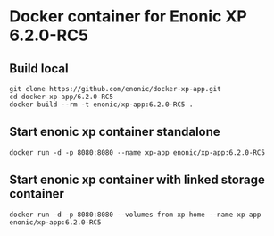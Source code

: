 # Docker container for Enonic XP 6.2.0-RC5

## Build local

    git clone https://github.com/enonic/docker-xp-app.git
    cd docker-xp-app/6.2.0-RC5
    docker build --rm -t enonic/xp-app:6.2.0-RC5 .

## Start enonic xp container standalone

    docker run -d -p 8080:8080 --name xp-app enonic/xp-app:6.2.0-RC5

## Start enonic xp container with linked storage container

    docker run -d -p 8080:8080 --volumes-from xp-home --name xp-app enonic/xp-app:6.2.0-RC5
